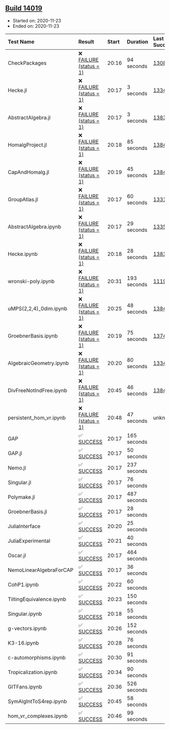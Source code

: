 ## [Build 14019](https://oscarci.mathematik.uni-kl.de/job/oscar/14019/)

* Started on: 2020-11-23
* Ended on: 2020-11-23

| Test Name    | Result | Start | Duration | Last Success | First Failure |
|:-------------|:-------|:------|:---------|:-------------|:--------------|
| CheckPackages | ❌ [FAILURE (status = 1)](https://oscarci.mathematik.uni-kl.de/job/oscar/14019/artifact/logs/build-14019/CheckPackages.log) | 20:16 | 94 seconds | [13085](https://oscarci.mathematik.uni-kl.de/job/oscar/13085/) | [13086](https://oscarci.mathematik.uni-kl.de/job/oscar/13086/) |
| Hecke.jl | ❌ [FAILURE (status = 1)](https://oscarci.mathematik.uni-kl.de/job/oscar/14019/artifact/logs/build-14019/Hecke.jl.log) | 20:17 | 3 seconds | [13341](https://oscarci.mathematik.uni-kl.de/job/oscar/13341/) | [13342](https://oscarci.mathematik.uni-kl.de/job/oscar/13342/) |
| AbstractAlgebra.jl | ❌ [FAILURE (status = 1)](https://oscarci.mathematik.uni-kl.de/job/oscar/14019/artifact/logs/build-14019/AbstractAlgebra.jl.log) | 20:17 | 3 seconds | [13837](https://oscarci.mathematik.uni-kl.de/job/oscar/13837/) | [13838](https://oscarci.mathematik.uni-kl.de/job/oscar/13838/) |
| HomalgProject.jl | ❌ [FAILURE (status = 1)](https://oscarci.mathematik.uni-kl.de/job/oscar/14019/artifact/logs/build-14019/HomalgProject.jl.log) | 20:18 | 85 seconds | [13845](https://oscarci.mathematik.uni-kl.de/job/oscar/13845/) | [13846](https://oscarci.mathematik.uni-kl.de/job/oscar/13846/) |
| CapAndHomalg.jl | ❌ [FAILURE (status = 1)](https://oscarci.mathematik.uni-kl.de/job/oscar/14019/artifact/logs/build-14019/CapAndHomalg.jl.log) | 20:19 | 45 seconds | [13845](https://oscarci.mathematik.uni-kl.de/job/oscar/13845/) | [13846](https://oscarci.mathematik.uni-kl.de/job/oscar/13846/) |
| GroupAtlas.jl | ❌ [FAILURE (status = 1)](https://oscarci.mathematik.uni-kl.de/job/oscar/14019/artifact/logs/build-14019/GroupAtlas.jl.log) | 20:17 | 60 seconds | [13311](https://oscarci.mathematik.uni-kl.de/job/oscar/13311/) | [13312](https://oscarci.mathematik.uni-kl.de/job/oscar/13312/) |
| AbstractAlgebra.ipynb | ❌ [FAILURE (status = 1)](https://oscarci.mathematik.uni-kl.de/job/oscar/14019/artifact/logs/build-14019/AbstractAlgebra.ipynb.log) | 20:17 | 29 seconds | [13355](https://oscarci.mathematik.uni-kl.de/job/oscar/13355/) | [13356](https://oscarci.mathematik.uni-kl.de/job/oscar/13356/) |
| Hecke.ipynb | ❌ [FAILURE (status = 1)](https://oscarci.mathematik.uni-kl.de/job/oscar/14019/artifact/logs/build-14019/Hecke.ipynb.log) | 20:18 | 28 seconds | [13837](https://oscarci.mathematik.uni-kl.de/job/oscar/13837/) | [13838](https://oscarci.mathematik.uni-kl.de/job/oscar/13838/) |
| wronski-poly.ipynb | ❌ [FAILURE (status = 1)](https://oscarci.mathematik.uni-kl.de/job/oscar/14019/artifact/logs/build-14019/wronski-poly.ipynb.log) | 20:31 | 193 seconds | [11192](https://oscarci.mathematik.uni-kl.de/job/oscar/11192/) | [11193](https://oscarci.mathematik.uni-kl.de/job/oscar/11193/) |
| uMPS(2,2,4)_0dim.ipynb | ❌ [FAILURE (status = 1)](https://oscarci.mathematik.uni-kl.de/job/oscar/14019/artifact/logs/build-14019/uMPS-2-2-4-_0dim.ipynb.log) | 20:25 | 48 seconds | [13841](https://oscarci.mathematik.uni-kl.de/job/oscar/13841/) | [13842](https://oscarci.mathematik.uni-kl.de/job/oscar/13842/) |
| GroebnerBasis.ipynb | ❌ [FAILURE (status = 1)](https://oscarci.mathematik.uni-kl.de/job/oscar/14019/artifact/logs/build-14019/GroebnerBasis.ipynb.log) | 20:19 | 75 seconds | [13748](https://oscarci.mathematik.uni-kl.de/job/oscar/13748/) | [13749](https://oscarci.mathematik.uni-kl.de/job/oscar/13749/) |
| AlgebraicGeometry.ipynb | ❌ [FAILURE (status = 1)](https://oscarci.mathematik.uni-kl.de/job/oscar/14019/artifact/logs/build-14019/AlgebraicGeometry.ipynb.log) | 20:20 | 80 seconds | [13341](https://oscarci.mathematik.uni-kl.de/job/oscar/13341/) | [13342](https://oscarci.mathematik.uni-kl.de/job/oscar/13342/) |
| DivFreeNotIndFree.ipynb | ❌ [FAILURE (status = 1)](https://oscarci.mathematik.uni-kl.de/job/oscar/14019/artifact/logs/build-14019/DivFreeNotIndFree.ipynb.log) | 20:45 | 46 seconds | [13845](https://oscarci.mathematik.uni-kl.de/job/oscar/13845/) | [13846](https://oscarci.mathematik.uni-kl.de/job/oscar/13846/) |
| persistent_hom_vr.ipynb | ❌ [FAILURE (status = 1)](https://oscarci.mathematik.uni-kl.de/job/oscar/14019/artifact/logs/build-14019/persistent_hom_vr.ipynb.log) | 20:48 | 47 seconds | unknown | unknown |
| GAP | ✅ [SUCCESS](https://oscarci.mathematik.uni-kl.de/job/oscar/14019/artifact/logs/build-14019/GAP.log) | 20:17 | 165 seconds |  |  |
| GAP.jl | ✅ [SUCCESS](https://oscarci.mathematik.uni-kl.de/job/oscar/14019/artifact/logs/build-14019/GAP.jl.log) | 20:17 | 50 seconds |  |  |
| Nemo.jl | ✅ [SUCCESS](https://oscarci.mathematik.uni-kl.de/job/oscar/14019/artifact/logs/build-14019/Nemo.jl.log) | 20:17 | 237 seconds |  |  |
| Singular.jl | ✅ [SUCCESS](https://oscarci.mathematik.uni-kl.de/job/oscar/14019/artifact/logs/build-14019/Singular.jl.log) | 20:17 | 76 seconds |  |  |
| Polymake.jl | ✅ [SUCCESS](https://oscarci.mathematik.uni-kl.de/job/oscar/14019/artifact/logs/build-14019/Polymake.jl.log) | 20:17 | 487 seconds |  |  |
| GroebnerBasis.jl | ✅ [SUCCESS](https://oscarci.mathematik.uni-kl.de/job/oscar/14019/artifact/logs/build-14019/GroebnerBasis.jl.log) | 20:17 | 28 seconds |  |  |
| JuliaInterface | ✅ [SUCCESS](https://oscarci.mathematik.uni-kl.de/job/oscar/14019/artifact/logs/build-14019/JuliaInterface.log) | 20:20 | 25 seconds |  |  |
| JuliaExperimental | ✅ [SUCCESS](https://oscarci.mathematik.uni-kl.de/job/oscar/14019/artifact/logs/build-14019/JuliaExperimental.log) | 20:21 | 40 seconds |  |  |
| Oscar.jl | ✅ [SUCCESS](https://oscarci.mathematik.uni-kl.de/job/oscar/14019/artifact/logs/build-14019/Oscar.jl.log) | 20:17 | 464 seconds |  |  |
| NemoLinearAlgebraForCAP | ✅ [SUCCESS](https://oscarci.mathematik.uni-kl.de/job/oscar/14019/artifact/logs/build-14019/NemoLinearAlgebraForCAP.log) | 20:17 | 36 seconds |  |  |
| CohP1.ipynb | ✅ [SUCCESS](https://oscarci.mathematik.uni-kl.de/job/oscar/14019/artifact/logs/build-14019/CohP1.ipynb.log) | 20:22 | 60 seconds |  |  |
| TiltingEquivalence.ipynb | ✅ [SUCCESS](https://oscarci.mathematik.uni-kl.de/job/oscar/14019/artifact/logs/build-14019/TiltingEquivalence.ipynb.log) | 20:23 | 150 seconds |  |  |
| Singular.ipynb | ✅ [SUCCESS](https://oscarci.mathematik.uni-kl.de/job/oscar/14019/artifact/logs/build-14019/Singular.ipynb.log) | 20:18 | 55 seconds |  |  |
| g-vectors.ipynb | ✅ [SUCCESS](https://oscarci.mathematik.uni-kl.de/job/oscar/14019/artifact/logs/build-14019/g-vectors.ipynb.log) | 20:26 | 152 seconds |  |  |
| K3-16.ipynb | ✅ [SUCCESS](https://oscarci.mathematik.uni-kl.de/job/oscar/14019/artifact/logs/build-14019/K3-16.ipynb.log) | 20:28 | 76 seconds |  |  |
| c-automorphisms.ipynb | ✅ [SUCCESS](https://oscarci.mathematik.uni-kl.de/job/oscar/14019/artifact/logs/build-14019/c-automorphisms.ipynb.log) | 20:30 | 91 seconds |  |  |
| Tropicalization.ipynb | ✅ [SUCCESS](https://oscarci.mathematik.uni-kl.de/job/oscar/14019/artifact/logs/build-14019/Tropicalization.ipynb.log) | 20:34 | 90 seconds |  |  |
| GITFans.ipynb | ✅ [SUCCESS](https://oscarci.mathematik.uni-kl.de/job/oscar/14019/artifact/logs/build-14019/GITFans.ipynb.log) | 20:36 | 526 seconds |  |  |
| SymAlgIntToS4rep.ipynb | ✅ [SUCCESS](https://oscarci.mathematik.uni-kl.de/job/oscar/14019/artifact/logs/build-14019/SymAlgIntToS4rep.ipynb.log) | 20:45 | 58 seconds |  |  |
| hom_vr_complexes.ipynb | ✅ [SUCCESS](https://oscarci.mathematik.uni-kl.de/job/oscar/14019/artifact/logs/build-14019/hom_vr_complexes.ipynb.log) | 20:46 | 99 seconds |  |  |
